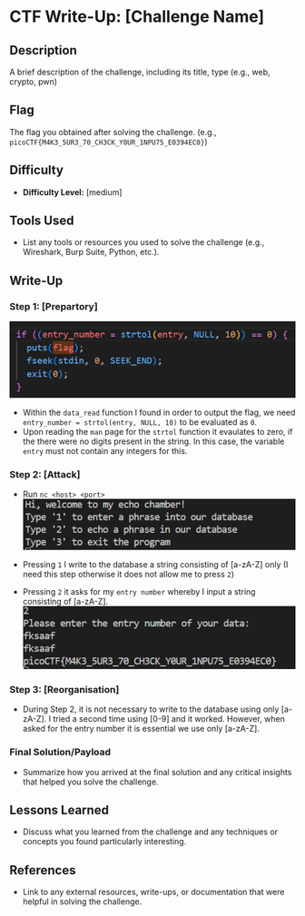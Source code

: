 # CTF Write-Up: [Challenge Name]

## Description
A brief description of the challenge, including its title, type (e.g., web, crypto, pwn)

## Flag
The flag you obtained after solving the challenge. (e.g., `picoCTF{M4K3_5UR3_70_CH3CK_Y0UR_1NPU75_E0394EC0}`)

## Difficulty
- **Difficulty Level:** [medium]

## Tools Used
- List any tools or resources you used to solve the challenge (e.g., Wireshark, Burp Suite, Python, etc.).

## Write-Up

### Step 1: [Prepartory]
![alt text](image.png)
- Within the `data_read` function I found in order to output the flag, we need `entry_number = strtol(entry, NULL, 10)` to be evaluated as `0`.
- Upon reading the `man` page for the `strtol` function it evaulates to zero, if the there were no digits present in the string. In this case, the variable `entry` must not contain any integers for this. 

### Step 2: [Attack]
- Run `nc <host> <port>` 
![alt text](image-1.png)

- Pressing `1` I write to the database a string consisting of [a-zA-Z] only (I need this step otherwise it does not allow me to press `2`)
- Pressing `2` it asks for my `entry number` whereby I input a string consisting of [a-zA-Z].
![alt text](image-2.png)

### Step 3: [Reorganisation]
- During Step 2, it is not necessary to write to the database using only [a-zA-Z]. I tried a second time using [0-9] and it worked. However, when asked for the entry number it is essential we use only [a-zA-Z]. 
### Final Solution/Payload
- Summarize how you arrived at the final solution and any critical insights that helped you solve the challenge.

## Lessons Learned
- Discuss what you learned from the challenge and any techniques or concepts you found particularly interesting.

## References
- Link to any external resources, write-ups, or documentation that were helpful in solving the challenge.

